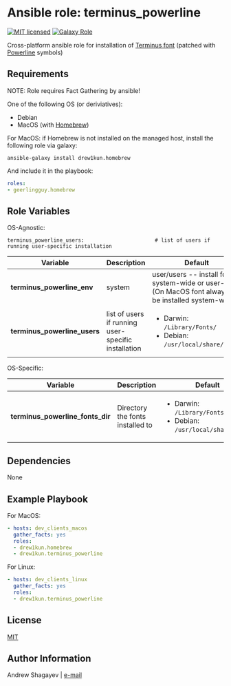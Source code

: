 Ansible role: terminus_powerline
=========

[![MIT licensed][mit-badge]][mit-link]
[![Galaxy Role][role-badge]][galaxy-link]

Cross-platform ansible role for installation of [Terminus font][terminus-git] (patched with [Powerline][powerline-git] symbols)

Requirements
------------

NOTE: Role requires Fact Gathering by ansible!

One of the following OS (or deriviatives):
 - Debian
 - MacOS (with [Homebrew][homebrew])

For MacOS:
if Homebrew is not installed on the managed host, install the following role via galaxy:

    ansible-galaxy install drew1kun.homebrew

 And include it in the playbook:

```yaml
roles:
- geerlingguy.homebrew
```

Role Variables
--------------

OS-Agnostic:


    terminus_powerline_users:                       # list of users if running user-specific installation

| Variable | Description | Default |
|----------|-------------|---------|
| **terminus_powerline_env** | system | user/users -- install font system-wide or user-wide (On MacOS font always will be installed system-wide) | <ul><li>Darwin: `/Library/Fonts/`</li><li>Debian: `/usr/local/share/fonts`</li></ul> |
| **terminus_powerline_users** | list of users if running user-specific installation | <ul><li>Darwin: `/Library/Fonts/`</li><li>Debian: `/usr/local/share/fonts`</li></ul> |

OS-Specific:

| Variable | Description | Default |
|----------|-------------|---------|
| **terminus_powerline_fonts_dir** | Directory the fonts installed to | <ul><li>Darwin: `/Library/Fonts/`</li><li>Debian: `/usr/local/share/fonts`</li></ul> |

Dependencies
------------

None

Example Playbook
----------------

For MacOS:

```yaml
- hosts: dev_clients_macos
  gather_facts: yes
  roles:
  - drew1kun.homebrew
  - drew1kun.terminus_powerline
```

For Linux:

```yaml
- hosts: dev_clients_linux
  gather_facts: yes
  roles:
  - drew1kun.terminus_powerline
```

License
-------

[MIT][mit-link]

Author Information
------------------

Andrew Shagayev | [e-mail](mailto:drewshg@gmail.com)

[role-badge]:https://img.shields.io/badge/role-drew--kun.terminus__powerline-green.svg
[galaxy-link]: https://galaxy.ansible.com/drew1kun/terminus_powerline/
[mit-badge]: https://img.shields.io/badge/license-MIT-blue.svg
[mit-link]: https://raw.githubusercontent.com/drew1kun/ansible-terminus_powerline/master/LICENSE
[homebrew]: http://brew.sh/
[terminus-git]: https://github.com/drew1kun/terminus_powerline_font_osx
[powerline-git]: https://github.com/powerline/fonts
